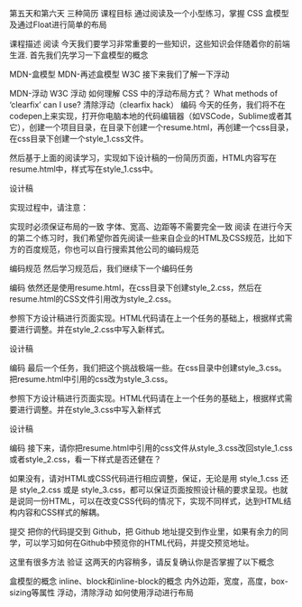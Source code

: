 第五天和第六天 三种简历
课程目标
通过阅读及一个小型练习，掌握 CSS 盒模型及通过Float进行简单的布局

课程描述
阅读
今天我们要学习非常重要的一些知识，这些知识会伴随着你的前端生涯.
首先我们先学习一下盒模型的概念

MDN-盒模型
MDN-再述盒模型
W3C
接下来我们了解一下浮动

MDN-浮动
W3C 浮动
如何理解 CSS 中的浮动布局方式？
What methods of ‘clearfix’ can I use?
清除浮动（clearfix hack）
编码
今天的任务，我们将不在codepen上来实现，打开你电脑本地的代码编辑器（如VSCode，Sublime或者其它），创建一个项目目录，在目录下创建一个resume.html，再创建一个css目录，在css目录下创建一个style_1.css文件。

然后基于上面的阅读学习，实现如下设计稿的一份简历页面，HTML内容写在resume.html中，样式写在style_1.css中。

设计稿

实现过程中，请注意：

实现时必须保证布局的一致
字体、宽高、边距等不需要完全一致
阅读
在进行今天的第二个练习时，我们希望你首先阅读一些来自企业的HTML及CSS规范，比如下方的百度规范，你也可以自行搜索其他公司的编码规范

编码规范
然后学习规范后，我们继续下一个编码任务

编码
依然还是使用resume.html，在css目录下创建style_2.css，然后在resume.html的CSS文件引用改为style_2.css。

参照下方设计稿进行页面实现。HTML代码请在上一个任务的基础上，根据样式需要进行调整。并在style_2.css中写入新样式。

设计稿

编码
最后一个任务，我们把这个挑战极端一些。在css目录中创建style_3.css。把resume.html中引用的css改为style_3.css。

参照下方设计稿进行页面实现。HTML代码请在上一个任务的基础上，根据样式需要进行调整。并在style_3.css中写入新样式

设计稿

编码
接下来，请你把resume.html中引用的css文件从style_3.css改回style_1.css或者style_2.css，看一下样式是否还健在？

如果没有，请对HTML或CSS代码进行相应调整，保证，无论是用 style_1.css 还是 style_2.css 或是 style_3.css，都可以保证页面按照设计稿的要求呈现。也就是说同一份HTML，可以在改变CSS代码的情况下，实现不同样式，达到HTML结构内容和CSS样式的解耦。

提交
把你的代码提交到 Github，把 Github 地址提交到作业里，如果有余力的同学，可以学习如何在Github中预览你的HTML代码，并提交预览地址。

这里有很多方法
验证
这两天的内容稍多，请反复确认你是否掌握了以下概念

盒模型的概念
inline、block和inline-block的概念
内外边距，宽度，高度，box-sizing等属性
浮动，清除浮动
如何使用浮动进行布局
